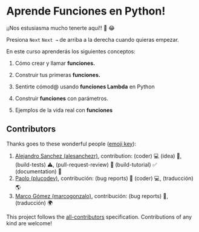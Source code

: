 # Aprende Funciones en Python!

¡¡Nos estusiasma mucho tenerte aquí!! 🎉 😂

Presiona `Next` `Next →` de arriba a la derecha cuando quieras empezar.

En este curso aprenderás los siguientes conceptos:

1. Cómo crear y llamar **funciones.**

2. Construir tus primeras **funciones.** 

3. Sentirte cómod@ usando **funciones Lambda** en Python

4. Construir **funciones** con parámetros.

5. Ejemplos de la vida real con **funciones**

## Contributors

Thanks goes to these wonderful people ([emoji key](https://github.com/kentcdodds/all-contributors#emoji-key)):

1. [Alejandro Sanchez (alesanchezr)](https://github.com/alesanchezr), contribution: (coder) :computer: (idea) 🤔, (build-tests) :warning:, (pull-request-review) :eyes: (build-tutorial) :white_check_mark: (documentation) :book:
2. [Paolo (plucodev)](https://github.com/plucodev), contribución: (bug reports) :bug: (coder) :computer:, (traducción) :earth_americas:
3. [Marco Gómez (marcogonzalo)](https://github.com/marcogonzalo), contribución: (bug reports) :bug:, (traducción) :earth_africa:

This project follows the
[all-contributors](https://github.com/kentcdodds/all-contributors)
specification. Contributions of any kind are welcome!
